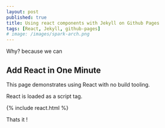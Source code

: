 ```yaml
---
layout: post
published: true
title: Using react components with Jekyll on Github Pages
tags: [React, Jekyll, github-pages]
# image: /images/spark-arch.png
---
```

Why? because we can
  <h2>Add React in One Minute</h2>
  <p>This page demonstrates using React with no build tooling.</p>
  <p>React is loaded as a script tag.</p>

  <!-- We will put our React component inside this div. -->
  <div id="like_button_container"></div>

  <!-- Load React. -->
  {% include react.html %}
  <!-- Load our React component. -->
  <script src="{{ site.baseurl }}/components/like_button.js"></script>

Thats it !
